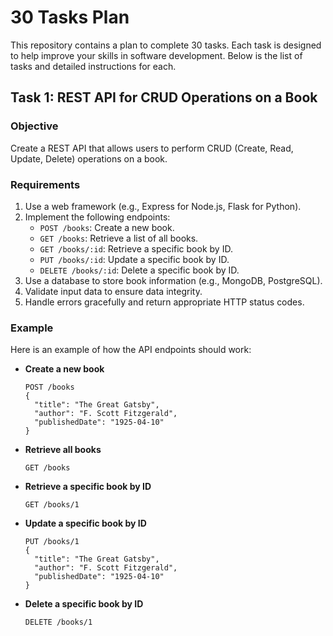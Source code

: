 # 30 Tasks Plan

This repository contains a plan to complete 30 tasks. Each task is designed to help improve your skills in software development. Below is the list of tasks and detailed instructions for each.

## Task 1: REST API for CRUD Operations on a Book

### Objective
Create a REST API that allows users to perform CRUD (Create, Read, Update, Delete) operations on a book.

### Requirements
1. Use a web framework (e.g., Express for Node.js, Flask for Python).
2. Implement the following endpoints:
   - `POST /books`: Create a new book.
   - `GET /books`: Retrieve a list of all books.
   - `GET /books/:id`: Retrieve a specific book by ID.
   - `PUT /books/:id`: Update a specific book by ID.
   - `DELETE /books/:id`: Delete a specific book by ID.
3. Use a database to store book information (e.g., MongoDB, PostgreSQL).
4. Validate input data to ensure data integrity.
5. Handle errors gracefully and return appropriate HTTP status codes.

### Example
Here is an example of how the API endpoints should work:

- **Create a new book**
  ```
  POST /books
  {
    "title": "The Great Gatsby",
    "author": "F. Scott Fitzgerald",
    "publishedDate": "1925-04-10"
  }
  ```

- **Retrieve all books**
  ```
  GET /books
  ```

- **Retrieve a specific book by ID**
  ```
  GET /books/1
  ```

- **Update a specific book by ID**
  ```
  PUT /books/1
  {
    "title": "The Great Gatsby",
    "author": "F. Scott Fitzgerald",
    "publishedDate": "1925-04-10"
  }
  ```

- **Delete a specific book by ID**
  ```
  DELETE /books/1
  ```
